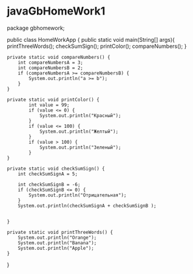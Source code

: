 # javaGbHomeWork1
package gbhomework;

public class HomeWorkApp {
    public static void main(String[] args){
        printThreeWords();
        checkSumSign();
        printColor();
        compareNumbers();
    }

    private static void compareNumbers() {
        int compareNumbersA = 3;
        int compareNumbersB = 2;
        if (compareNumbersA >= compareNumbersB) {
            System.out.println("a >= b");
        }
    }

    private static void printColor() {
            int value = 99;
            if (value <= 0) {
                System.out.println("Красный");
            }
            if (value <= 100) {
                System.out.println("Желтый");
            }
            if (value > 100) {
                System.out.println("Зеленый");
            }
    }

    private static void checkSumSign() {
        int checkSumSignA = 5;

        int checkSumSignB = -6;
        if (checkSumSignB <= 0) {
            System.out.println("Отрицательная");
        }
        System.out.println(checkSumSignA + checkSumSignB );


    }

    private static void printThreeWords() {
        System.out.println("Orange");
        System.out.println("Banana");
        System.out.println("Apple");
    }
}
